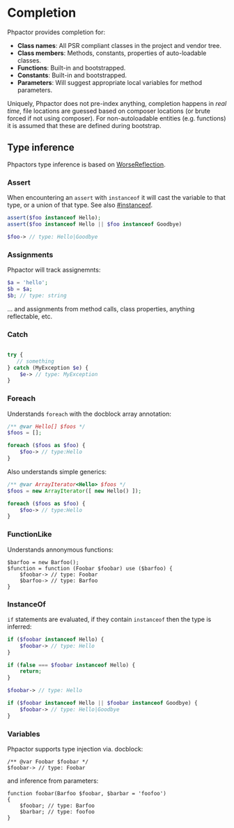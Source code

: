 Completion
==========

Phpactor provides completion for:

- **Class names**: All PSR compliant classes in the project and vendor tree.
- **Class members**: Methods, constants, properties of auto-loadable classes.
- **Functions**: Built-in and bootstrapped.
- **Constants**: Built-in and bootstrapped.
- **Parameters**: Will suggest appropriate local variables for method parameters.

Uniquely, Phpactor does not pre-index anything, completion happens in _real
time_, file locations are guessed based on composer locations (or brute forced
if not using composer). For non-autoloadable entities (e.g. functions) it is
assumed that these are defined during bootstrap.

Type inference
--------------

Phpactors type inference is based on
[WorseReflection](https://github.com/phpactor/worse-reflection).

### Assert

When encountering an `assert` with `instanceof` it will cast the variable
to that type, or a union of that type. See also [#instanceof](#instanceof).

```php
assert($foo instanceof Hello);
assert($foo instanceof Hello || $foo instanceof Goodbye)

$foo-> // type: Hello|Goodbye
```

### Assignments

Phpactor will track assignemnts:

```php
$a = 'hello';
$b = $a;
$b; // type: string
```

... and assignments from method calls, class properties, anything reflectable, etc.

### Catch

```php

try {
   // something
} catch (MyException $e) {
    $e-> // type: MyException
}
```

### Foreach

Understands `foreach` with the docblock array annotation:

```php
/** @var Hello[] $foos */
$foos = [];

foreach ($foos as $foo) {
    $foo-> // type:Hello
}
```

Also understands simple generics:

```php
/** @var ArrayIterator<Hello> $foos */
$foos = new ArrayIterator([ new Hello() ]);

foreach ($foos as $foo) {
    $foo-> // type:Hello
}
```

### FunctionLike

Understands annonymous functions:

```
$barfoo = new Barfoo();
$function = function (Foobar $foobar) use ($barfoo) {
    $foobar-> // type: Foobar
    $barfoo-> // type: Barfoo
}
```

### InstanceOf

`if` statements are evaluated, if they contain `instanceof` then the type is
inferred:

```php
if ($foobar instanceof Hello) {
    $foobar-> // type: Hello
}
```

```php
if (false === $foobar instanceof Hello) {
    return;
}

$foobar-> // type: Hello
```

```php
if ($foobar instanceof Hello || $foobar instanceof Goodbye) {
    $foobar-> // type: Hello|Goodbye
}
```

### Variables

Phpactor supports type injection via. docblock:

```
/** @var Foobar $foobar */
$foobar-> // type: Foobar
```

and inference from parameters:

```
function foobar(Barfoo $foobar, $barbar = 'foofoo')
{
    $foobar; // type: Barfoo
    $barbar; // type: foofoo
}
```
